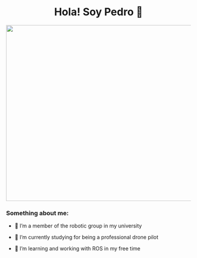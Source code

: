 <h1 align="center">Hola! Soy Pedro 👋 </h1>

<p align="center">
    <img width="680" height="480" src="https://github.com/araujopedrop/araujopedrop/assets/5003164/9448b89b-3bfd-4509-8579-fb13972d5465">
</p>

<h3>Something about me: </h3>

- 👯 I’m a member of the robotic group in my university

- 🌱 I’m currently studying for being a professional drone pilot

- 🤔 I’m learning and working with ROS in my free time



<!--
**araujopedrop/araujopedrop** is a ✨ _special_ ✨ repository because its `README.md` (this file) appears on your GitHub profile.

Here are some ideas to get you started:

- 🔭 I’m currently working on ...
- 🌱 I’m currently learning ...
- 👯 I’m looking to collaborate on ...
- 🤔 I’m looking for help with ...
- 💬 Ask me about ...
- 📫 How to reach me: ...
- 😄 Pronouns: ...
- ⚡ Fun fact: ...
-->
